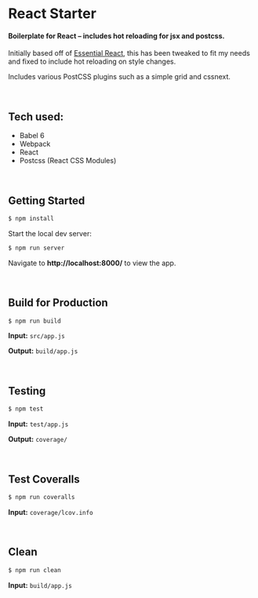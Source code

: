 # React Starter
#### Boilerplate for React – includes hot reloading for jsx and postcss.

Initially based off of [Essential React](https://github.com/pheuter/essential-react), this has been tweaked to fit my needs and fixed to include hot reloading on style changes.

Includes various PostCSS plugins such as a simple grid and cssnext.

<br>

## Tech used:

- Babel 6
- Webpack
- React
- Postcss (React CSS Modules)

<br>

## Getting Started

```sh
$ npm install
```

Start the local dev server:

```sh
$ npm run server
```

Navigate to **http://localhost:8000/** to view the app.

<br>

## Build for Production

```sh
$ npm run build
```

**Input:** `src/app.js`

**Output:** `build/app.js`

<br>

## Testing

```sh
$ npm test
```

**Input:** `test/app.js`

**Output:** `coverage/`

<br>

## Test Coveralls

```sh
$ npm run coveralls
```

**Input:** `coverage/lcov.info`

<br>

## Clean

```sh
$ npm run clean
```

**Input:** `build/app.js`
